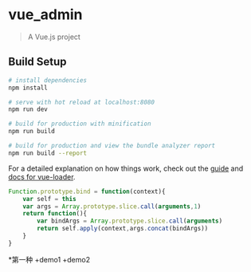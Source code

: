 # vue_admin

> A Vue.js project

## Build Setup

``` bash
# install dependencies
npm install

# serve with hot reload at localhost:8080
npm run dev

# build for production with minification
npm run build

# build for production and view the bundle analyzer report
npm run build --report
```

For a detailed explanation on how things work, check out the [guide](http://vuejs-templates.github.io/webpack/) and [docs for vue-loader](http://vuejs.github.io/vue-loader).



```javascript
Function.prototype.bind = function(context){
    var self = this 
    var args = Array.prototype.slice.call(arguments,1)
    return function(){
		var bindArgs = Array.prototype.slice.call(arguments)
        return self.apply(context,args.concat(bindArgs))
    }
}
```





*第一种
	+demo1
    +demo2